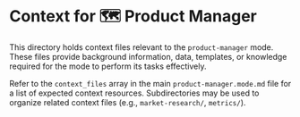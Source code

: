 # Context for 🗺️ Product Manager

This directory holds context files relevant to the `product-manager` mode. These files provide background information, data, templates, or knowledge required for the mode to perform its tasks effectively.

Refer to the `context_files` array in the main `product-manager.mode.md` file for a list of expected context resources. Subdirectories may be used to organize related context files (e.g., `market-research/`, `metrics/`).